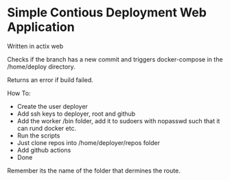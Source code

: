 # Simple Contious Deployment Web Application 

Written in actix web

Checks if the branch has a new commit and triggers docker-compose in the /home/deploy directory.

Returns an error if build failed.

How To:
 - Create the user deployer
 - Add ssh keys to deployer, root and github
 - Add the worker /bin folder, add it to sudoers with nopasswd such that it can rund docker etc.
 - Run the scripts
 - Just clone repos into /home/deployer/repos folder
 - Add github actions
 - Done

Remember its the name of the folder that dermines the route.
